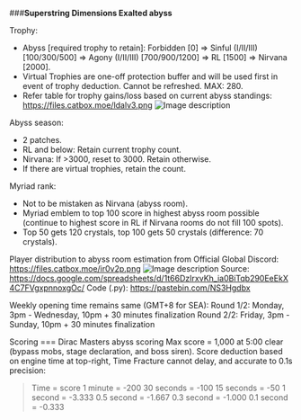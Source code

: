 ###**Superstring Dimensions Exalted abyss**

Trophy:
- Abyss [required trophy to retain]: Forbidden [0] => Sinful (I/II/III) [100/300/500] => Agony (I/II/III) [700/900/1200] => RL [1500] => Nirvana [2000].
- Virtual Trophies are one-off protection buffer and will be used first in event of trophy deduction. Cannot be refreshed. MAX: 280.
- Refer table for trophy gains/loss based on current abyss standings: https://files.catbox.moe/ldalv3.png
![Image description](https://files.catbox.moe/ldalv3.png)

Abyss season:
- 2 patches.
- RL and below: Retain current trophy count.
- Nirvana: If >3000, reset to 3000. Retain otherwise.
- If there are virtual trophies, retain the count.

Myriad rank:
- Not to be mistaken as Nirvana (abyss room).
- Myriad emblem to top 100 score in highest abyss room possible (continue to highest score in RL if Nirvana rooms do not fill 100 spots).
- Top 50 gets 120 crystals, top 100 gets 50 crystals (difference: 70 crystals).

Player distribution to abyss room estimation from Official Global Discord: 
https://files.catbox.moe/ir0v2p.png
![Image description](https://files.catbox.moe/ir0v2p.png)
Source: https://docs.google.com/spreadsheets/d/1t66DzIrxvKh_ia0BiTqb290EeEkX4C7FVgxpnnoxgOc/
Code (.py): https://pastebin.com/NS3Hgdbx

Weekly opening time remains same (GMT+8 for SEA):
Round 1/2: Monday, 3pm - Wednesday, 10pm + 30 minutes finalization
Round 2/2: Friday, 3pm - Sunday, 10pm + 30 minutes finalization

Scoring === Dirac Masters abyss scoring
Max score = 1,000 at 5:00 clear (bypass mobs, stage declaration, and boss siren).
Score deduction based on engine time at top-right, Time Fracture cannot delay, and accurate to 0.1s precision:
>Time = score
>  1 minute = -200
> 30 seconds = -100
> 15 seconds = -50
>  1 second  = -3.333
>0.5 second  = -1.667
>0.3 second  = -1.000
>0.1 second  = -0.333
